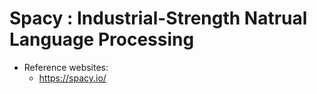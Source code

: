# Spacy : Industrial-Strength Natrual Language Processing
+ Reference websites:
	+ https://spacy.io/